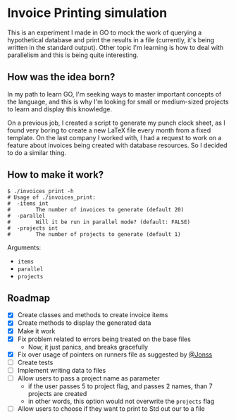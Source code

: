 # Invoice Printing simulation

This is an experiment I made in GO to mock the work of querying a hypothetical
database and print the results in a file (currently, it's being written in the
standard output). Other topic I'm learning is how to deal with parallelism and
this is being quite interesting.

## How was the idea born?

In my path to learn GO, I'm seeking ways to master important concepts of the
language, and this is why I'm looking for small or medium-sized projects to
learn  and display this knowledge.

On a previous job, I created a script to generate my punch clock sheet, as I
found very boring to create a new LaTeX file every month from a fixed template.
On the last company I worked with, I had a request to work on a feature about
invoices being created with database resources. So I decided to do a similar
thing.

## How to make it work?

```shell
$ ./invoices_print -h
# Usage of ./invoices_print:
#  -items int
#        The number of invoices to generate (default 20)
#  -parallel
#        Will it be run in parallel mode? (default: FALSE)
#  -projects int
#        The number of projects to generate (default 1)
```

Arguments:
* `items`
* `parallel`
* `projects`

## Roadmap

- [x] Create classes and methods to create invoice items
- [x] Create methods to display the generated data
- [x] Make it work
- [x] Fix problem related to errors being treated on the base files
  - Now, it just panics, and breaks gracefully 
- [x] Fix over usage of pointers on runners file as suggested by [@Jonss](https://github.com/Jonss)
- [ ] Create tests
- [ ] Implement writing data to files
- [ ] Allow users to pass a project name as parameter 
  - if the user passes 5 to project flag, and passes 2 names, than 7 projects are created 
  - in other words, this option would not overwrite the `projects` flag
- [ ] Allow users to choose if they want to print to Std out our to a file